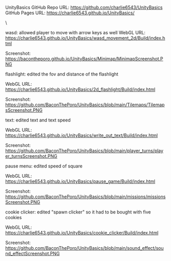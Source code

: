 UnityBasics
GitHub Repo URL: https://github.com/charlie6543/UnityBasics
GitHub Pages URL: https://charlie6543.github.io/UnityBasics/



\

wasd: allowed player to move with arrow keys as well
WebGL URL: https://charlie6543.github.io/UnityBasics/wasd_movement_2d/Build/index.html

Screenshot: https://bacontheporo.github.io/UnityBasics/Minimap/MinimapScreenshot.PNG




flashlight: edited the fov and distance of the flashlight 

WebGL URL: https://charlie6543.github.io/UnityBasics/2d_flashlight/Build/index.html

Screenshot: https://github.com/BaconThePoro/UnityBasics/blob/main/Tilemaps/TilemapsScreenshot.PNG




text: edited text and text speed

WebGL URL: https://charlie6543.github.io/UnityBasics/write_out_text/Build/index.html

Screenshot: https://github.com/BaconThePoro/UnityBasics/blob/main/player_turns/player_turnsScreenshot.PNG




pause menu: edited speed of square

WebGL URL: https://charlie6543.github.io/UnityBasics/pause_game/Build/index.html

Screenshot: https://github.com/BaconThePoro/UnityBasics/blob/main/missions/missionsScreenshot.PNG




cookie clicker: edited "spawn clicker" so it had to be bought with five cookies

WebGL URL: https://charlie6543.github.io/UnityBasics/cookie_clicker/Build/index.html

Screenshot: https://github.com/BaconThePoro/UnityBasics/blob/main/sound_effect/sound_effectScreenshot.PNG
